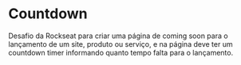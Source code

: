 # Countdown
Desafio da Rockseat para criar uma página de coming soon para o lançamento de um site, produto ou serviço, e na página deve ter um countdown timer informando quanto tempo falta para o lançamento.
